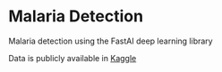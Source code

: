 # Malaria Detection
Malaria detection using the FastAI deep learning library

Data is publicly available in [Kaggle](https://www.kaggle.com/iarunava/cell-images-for-detecting-malaria)
